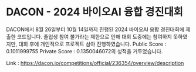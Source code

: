 # DACON - 2024 바이오AI 융합 경진대회
DACON에서 8월 26일부터 10월 14일까지 진행된 2024 바이오AI 융합 경진대회에 제출한 코드입니다. 졸업생 참여 불가라는 제한으로 인해 대회 도중에는 참여하지 못하였지만, 대회 후에 개인적으로 프로젝트 삼아 진행하였습니다.
Public Score : 0.1011999755 Private Score : 0.1350046072의 성적을 거두었습니다.

Link : https://dacon.io/competitions/official/236354/overview/description
